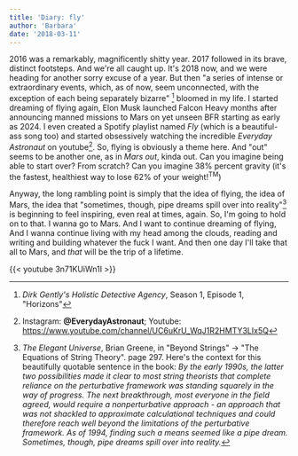 ```yaml
---
title: 'Diary: fly'
author: 'Barbara'
date: '2018-03-11'
---
```


2016 was a remarkably, magnificently shitty year. 2017 followed in its brave, distinct footsteps. And we're all caught up. It's 2018 now, and we were heading for another sorry excuse of a year. But then "a series of intense or extraordinary events, which, as of now, seem unconnected, with the exception of each being separately bizarre" [^fn1] bloomed in my life. I started dreaming of flying again, Elon Musk launched Falcon Heavy months after announcing manned missions to Mars on yet unseen BFR starting as early as 2024. I even created a Spotify playlist named _Fly_ (which is a beautiful-ass song too) and started obsessively watching the incredible _Everyday Astronaut_ on youtube[^fn2]. So, flying is obviously a theme here. And "out" seems to be another one, as in _Mars out_, kinda out. Can you imagine being able to start over? From scratch? Can you imagine 38% percent gravity (it's the fastest, healthiest way to lose 62% of your weight!<sup>TM</sup>)

Anyway, the long rambling point is simply that the idea of flying, the idea of Mars, the idea that "sometimes, though, pipe dreams spill over into reality"[^fn3] is beginning to feel inspiring, even real at times, again. So, I'm going to hold on to that. I wanna go to Mars. And I want to continue dreaming of flying, And I wanna continue living with my head among the clouds, reading and writing and building whatever the fuck I want. And then one day I'll take that all to Mars, and _that_ will be the trip of a lifetime.

{{< youtube 3n71KUiWn1I >}}

[^fn1]: _Dirk Gently's Holistic Detective Agency_, Season 1, Episode 1, "Horizons"
[^fn2]: Instagram: **@EverydayAstronaut**; Youtube: <https://www.youtube.com/channel/UC6uKrU_WqJ1R2HMTY3LIx5Q>
[^fn3]: _The Elegant Universe_, Brian Greene, in "Beyond Strings" -> "The Equations of String Theory". page 297. Here's the context for this beautifully quotable sentence in the book: _By the early 1990s, the latter two possibilities made it clear to most string theorists that complete reliance on the perturbative framework was standing squarely in the way of progress. The next breakthrough, most everyone in the field agreed, would require a nonperturbative approach - an approach that was not shackled to approximate calculational techniques and could therefore reach well beyond the limitations of the perturbative framework. As of 1994, finding such a means seemed like a pipe dream. Sometimes, though, pipe dreams spill over into reality._